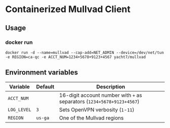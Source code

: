 # Containerized Mullvad Client

## Usage
### docker run
```
docker run -d --name=mullvad --cap-add=NET_ADMIN --device=/dev/net/tun -e REGION=ca-qc -e ACCT_NUM=1234+5678+9123+4567 yacht7/mullvad
```

## Environment variables

| Variable | Default | Description |
| --- | --- | --- |
| `ACCT_NUM` | | 16-digit account number with `+` as separators (`1234+5678+9123+4567`) |
| `LOG_LEVEL` | `3` | Sets OpenVPN verbosity (`1`-`11`) |
| `REGION` | `us-ga` | One of the Mullvad regions |